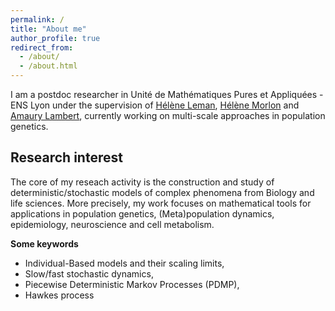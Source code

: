 ```yaml
---
permalink: /
title: "About me"
author_profile: true
redirect_from: 
  - /about/
  - /about.html
---
```


I am a postdoc researcher in Unité de Mathématiques Pures et Appliquées - ENS Lyon under the supervision of [Hélène Leman](http://perso.ens-lyon.fr/helene.leman/), [Hélène Morlon](https://www.phyloeco.bio.ens.psl.eu/) and [Amaury Lambert](https://smile.cnrs.fr/people/amaury/), currently working on multi-scale approaches in population genetics.


Research interest
------
The core of my reseach activity is the construction and study of deterministic/stochastic models of complex phenomena from Biology and life sciences. More precisely, my work focuses on mathematical tools for applications in population genetics, (Meta)population dynamics, epidemiology, neuroscience and cell metabolism. 


**Some keywords**
- Individual-Based models and their scaling limits,
- Slow/fast stochastic dynamics,
- Piecewise Deterministic Markov Processes (PDMP),
- Hawkes process
